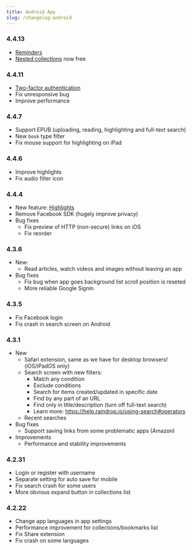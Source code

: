 ```yaml
---
title: Android App
slug: /changelog-android
---
```


### 4.4.13
- [Reminders](../using/reminders/index.md)
- [Nested collections](../using/collections/index.md#nested-collections) now free

### 4.4.11
- [Two-factor authentication](/tfa)
- Fix unresponsive bug
- Improve performance

### 4.4.7
- Support EPUB (uploading, reading, highlighting and full-text search)
- New `book` type filter
- Fix mouse support for highlighting on iPad

### 4.4.6
- Improve highlights
- Fix audio filter icon

### 4.4.4
- New feature: [Highlights](../using/highlights/index.md)
- Remove Facebook SDK (hugely improve privacy)
- Bug fixes
    - Fix preview of HTTP (non-secure) links on iOS
    - Fix reorder

### 4.3.6
- New: 
    - Read articles, watch videos and images without leaving an app
- Bug fixes
    - Fix bug when app goes background list scroll position is reseted
    - More reliable Google Signin

### 4.3.5
- Fix Facebook login
- Fix crash in search screen on Android

### 4.3.1
- New
    - Safari extension, same as we have for desktop browsers! (iOS/iPadOS only)
    - Search screen with new filters:
        - Match any condition
        - Exclude conditions
        - Search for items created/updated in specific date
        - Find by any part of an URL
        - Find only in title/description (turn off full-text search)
        - Learn more: https://help.raindrop.io/using-search#operators
    - Recent searches
- Bug fixes
    - Support saving links from some problematic apps (Amazon)
- Improvements
    - Performance and stability improvements

### 4.2.31
- Login or register with username
- Separate setting for auto save for mobile
- Fix search crash for some users
- More obvious expand button in collections list

### 4.2.22
- Change app languages in app settings
- Performance improvement for collections/bookmarks list
- Fix Share extension
- Fix crash on some languages